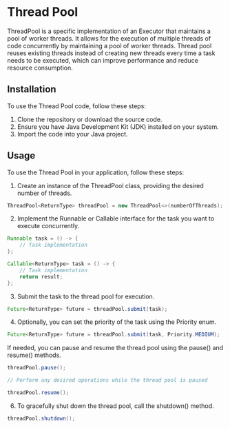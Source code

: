 # Thread Pool

ThreadPool is a specific implementation of an Executor that maintains a pool of worker threads. It allows for the execution of multiple threads of code concurrently by maintaining a pool of worker threads.
Thread pool reuses existing threads instead of creating new threads every time a task needs to be executed, which can improve performance and reduce resource consumption.


## Installation
To use the Thread Pool code, follow these steps:

1. Clone the repository or download the source code.
2. Ensure you have Java Development Kit (JDK) installed on your system.
3. Import the code into your Java project.

## Usage
To use the Thread Pool in your application, follow these steps:

1. Create an instance of the ThreadPool class, providing the desired number of threads.

``` java
ThreadPool<ReturnType> threadPool = new ThreadPool<>(numberOfThreads);
```

2. Implement the Runnable or Callable interface for the task you want to execute concurrently.

``` java
Runnable task = () -> {
    // Task implementation
};

Callable<ReturnType> task = () -> {
    // Task implementation
    return result;
};
```

3. Submit the task to the thread pool for execution.

``` java
Future<ReturnType> future = threadPool.submit(task);
```

4. Optionally, you can set the priority of the task using the Priority enum.

``` java
Future<ReturnType> future = threadPool.submit(task, Priority.MEDIUM);
```

If needed, you can pause and resume the thread pool using the pause() and resume() methods.

``` java
threadPool.pause();

// Perform any desired operations while the thread pool is paused

threadPool.resume();
```

6. To gracefully shut down the thread pool, call the shutdown() method.

``` java
threadPool.shutdown();
```
